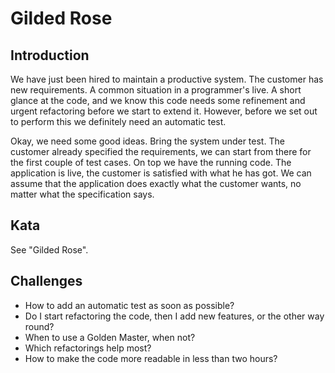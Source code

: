 # Gilded Rose

## Introduction 

We have just been hired to maintain a productive system. The customer has new requirements. A common situation in a programmer's live. A short glance at the code, and we know this code needs some refinement and urgent refactoring before we start to extend it. However, before we set out to perform this we definitely need an automatic test.
  
Okay, we need some good ideas. Bring the system under test. The customer already specified the requirements, we can start from there for the first couple of test cases. On top we have the running code. The application is live, the customer is satisfied with what he has got. We can assume that the application does exactly what the customer wants, no matter what the specification says.  

## Kata

See "Gilded Rose".

## Challenges

- How to add an automatic test as soon as possible?
- Do I start refactoring the code, then I add new features, or the other way round?
- When to use a Golden Master, when not?
- Which refactorings help most?
- How to make the code more readable in less than two hours?
